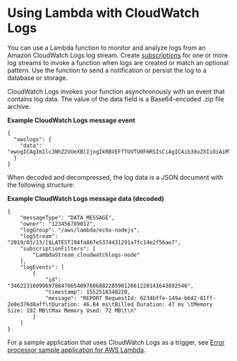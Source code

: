 # Using Lambda with CloudWatch Logs<a name="services-cloudwatchlogs"></a>

You can use a Lambda function to monitor and analyze logs from an Amazon CloudWatch Logs log stream\. Create [subscriptions](https://docs.aws.amazon.com/AmazonCloudWatch/latest/logs/Subscriptions.html) for one or more log streams to invoke a function when logs are created or match an optional pattern\. Use the function to send a notification or persist the log to a database or storage\.

CloudWatch Logs invokes your function asynchronously with an event that contains log data\. The value of the data field is a Base64\-encoded \.zip file archive\.

**Example CloudWatch Logs message event**  

```
{
  "awslogs": {
    "data": "ewogICAgIm1lc3NhZ2VUeXBlIjogIkRBVEFfTUVTU0FHRSIsCiAgICAib3duZXIiOiAiMTIzNDU2Nzg5MDEyIiwKICAgICJsb2dHcm91cCI6I..."
  }
}
```

When decoded and decompressed, the log data is a JSON document with the following structure:

**Example CloudWatch Logs message data \(decoded\)**  

```
{
    "messageType": "DATA_MESSAGE",
    "owner": "123456789012",
    "logGroup": "/aws/lambda/echo-nodejs",
    "logStream": "2019/03/13/[$LATEST]94fa867e5374431291a7fc14e2f56ae7",
    "subscriptionFilters": [
        "LambdaStream_cloudwatchlogs-node"
    ],
    "logEvents": [
        {
            "id": "34622316099697884706540976068822859012661220141643892546",
            "timestamp": 1552518348220,
            "message": "REPORT RequestId: 6234bffe-149a-b642-81ff-2e8e376d8aff\tDuration: 46.84 ms\tBilled Duration: 47 ms \tMemory Size: 192 MB\tMax Memory Used: 72 MB\t\n"
        }
    ]
}
```

For a sample application that uses CloudWatch Logs as a trigger, see [Error processor sample application for AWS Lambda](samples-errorprocessor.md)\.